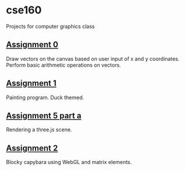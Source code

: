 # cse160
Projects for computer graphics class

## [Assignment 0 ](https://blu-octopus.github.io/cse160/asgn0/asgn0)

Draw vectors on the canvas based on user input  of x and y coordinates.
Perform basic arithmetic operations on vectors.

## [Assignment 1](https://blu-octopus.github.io/cse160/asgn1/asgn1)

Painting program. Duck themed. 

## [Assignment 5 part a](https://blu-octopus.github.io/cse160/asgn5a/asgn5)

Rendering a three.js scene.

## [Assignment 2](https://blu-octopus.github.io/cse160/asgn2/blockyanimal)

Blocky capybara using WebGL and matrix elements.

